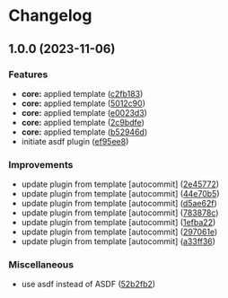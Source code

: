 # Changelog

## 1.0.0 (2023-11-06)


### Features

* **core:** applied template ([c2fb183](https://github.com/kc-workspace/asdf-terragrunt/commit/c2fb183026160cc14b9c4279f545ed34bf565ce3))
* **core:** applied template ([5012c90](https://github.com/kc-workspace/asdf-terragrunt/commit/5012c90caa048b35f49c5db97b878dbde727d545))
* **core:** applied template ([e0023d3](https://github.com/kc-workspace/asdf-terragrunt/commit/e0023d3d2172df4b3fba52bab8b9cee0983b4cac))
* **core:** applied template ([2c9bdfe](https://github.com/kc-workspace/asdf-terragrunt/commit/2c9bdfe2913149c298b843b0c7b7bc2576edf4cf))
* **core:** applied template ([b52946d](https://github.com/kc-workspace/asdf-terragrunt/commit/b52946d0891a835dbfea4d1bb134b1b755e8594f))
* initiate asdf plugin ([ef95ee8](https://github.com/kc-workspace/asdf-terragrunt/commit/ef95ee8a633b420efd8a7588b91a86b859ac9d59))


### Improvements

* update plugin from template [autocommit] ([2e45772](https://github.com/kc-workspace/asdf-terragrunt/commit/2e45772b141359099b4689043d189e4bed5aeb7a))
* update plugin from template [autocommit] ([44e70b5](https://github.com/kc-workspace/asdf-terragrunt/commit/44e70b5604a30f0de936be1c5066bc0a3c60b5e9))
* update plugin from template [autocommit] ([d5ae62f](https://github.com/kc-workspace/asdf-terragrunt/commit/d5ae62fb8dbbd2ac6fa57bf4d0d565d719993e6f))
* update plugin from template [autocommit] ([783878c](https://github.com/kc-workspace/asdf-terragrunt/commit/783878c3da7cc3b6818f401a06457e08e258f783))
* update plugin from template [autocommit] ([1efba22](https://github.com/kc-workspace/asdf-terragrunt/commit/1efba2208c8cd95352d4d579343575c3c5820ba0))
* update plugin from template [autocommit] ([297061e](https://github.com/kc-workspace/asdf-terragrunt/commit/297061eced46e31816219e5df4e7b6a8213b0e19))
* update plugin from template [autocommit] ([a33ff36](https://github.com/kc-workspace/asdf-terragrunt/commit/a33ff360583f5f962b92591ae40b48d8943b469a))


### Miscellaneous

* use asdf instead of ASDF ([52b2fb2](https://github.com/kc-workspace/asdf-terragrunt/commit/52b2fb214fc319f338dc90bd4413eb0051eac041))
